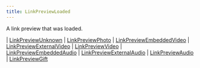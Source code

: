```yaml
---
title: LinkPreviewLoaded
---
```


A link preview that was loaded.

<div class="font-mono whitespace-pre"><span class="opacity-50">|</span> <a href="/types/linkpreviewunknown"  >LinkPreviewUnknown</a>
<span class="opacity-50">|</span> <a href="/types/linkpreviewphoto"  >LinkPreviewPhoto</a>
<span class="opacity-50">|</span> <a href="/types/linkpreviewembeddedvideo"  >LinkPreviewEmbeddedVideo</a>
<span class="opacity-50">|</span> <a href="/types/linkpreviewexternalvideo"  >LinkPreviewExternalVideo</a>
<span class="opacity-50">|</span> <a href="/types/linkpreviewvideo"  >LinkPreviewVideo</a>
<span class="opacity-50">|</span> <a href="/types/linkpreviewembeddedaudio"  >LinkPreviewEmbeddedAudio</a>
<span class="opacity-50">|</span> <a href="/types/linkpreviewexternalaudio"  >LinkPreviewExternalAudio</a>
<span class="opacity-50">|</span> <a href="/types/linkpreviewaudio"  >LinkPreviewAudio</a>
<span class="opacity-50">|</span> <a href="/types/linkpreviewgift"  >LinkPreviewGift</a></div>

